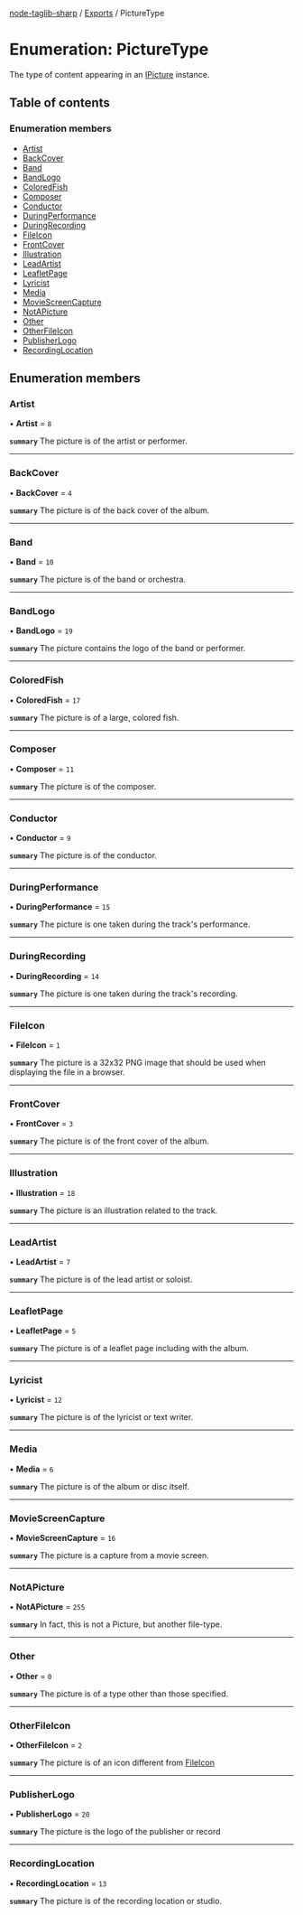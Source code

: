 [node-taglib-sharp](../README.md) / [Exports](../modules.md) / PictureType

# Enumeration: PictureType

The type of content appearing in an [IPicture](../interfaces/IPicture.md) instance.

## Table of contents

### Enumeration members

- [Artist](PictureType.md#artist)
- [BackCover](PictureType.md#backcover)
- [Band](PictureType.md#band)
- [BandLogo](PictureType.md#bandlogo)
- [ColoredFish](PictureType.md#coloredfish)
- [Composer](PictureType.md#composer)
- [Conductor](PictureType.md#conductor)
- [DuringPerformance](PictureType.md#duringperformance)
- [DuringRecording](PictureType.md#duringrecording)
- [FileIcon](PictureType.md#fileicon)
- [FrontCover](PictureType.md#frontcover)
- [Illustration](PictureType.md#illustration)
- [LeadArtist](PictureType.md#leadartist)
- [LeafletPage](PictureType.md#leafletpage)
- [Lyricist](PictureType.md#lyricist)
- [Media](PictureType.md#media)
- [MovieScreenCapture](PictureType.md#moviescreencapture)
- [NotAPicture](PictureType.md#notapicture)
- [Other](PictureType.md#other)
- [OtherFileIcon](PictureType.md#otherfileicon)
- [PublisherLogo](PictureType.md#publisherlogo)
- [RecordingLocation](PictureType.md#recordinglocation)

## Enumeration members

### Artist

• **Artist** = `8`

**`summary`** The picture is of the artist or performer.

___

### BackCover

• **BackCover** = `4`

**`summary`** The picture is of the back cover of the album.

___

### Band

• **Band** = `10`

**`summary`** The picture is of the band or orchestra.

___

### BandLogo

• **BandLogo** = `19`

**`summary`** The picture contains the logo of the band or performer.

___

### ColoredFish

• **ColoredFish** = `17`

**`summary`** The picture is of a large, colored fish.

___

### Composer

• **Composer** = `11`

**`summary`** The picture is of the composer.

___

### Conductor

• **Conductor** = `9`

**`summary`** The picture is of the conductor.

___

### DuringPerformance

• **DuringPerformance** = `15`

**`summary`** The picture is one taken during the track's performance.

___

### DuringRecording

• **DuringRecording** = `14`

**`summary`** The picture is one taken during the track's recording.

___

### FileIcon

• **FileIcon** = `1`

**`summary`** The picture is a 32x32 PNG image that should be used when displaying the file in a browser.

___

### FrontCover

• **FrontCover** = `3`

**`summary`** The picture is of the front cover of the album.

___

### Illustration

• **Illustration** = `18`

**`summary`** The picture is an illustration related to the track.

___

### LeadArtist

• **LeadArtist** = `7`

**`summary`** The picture is of the lead artist or soloist.

___

### LeafletPage

• **LeafletPage** = `5`

**`summary`** The picture is of a leaflet page including with the album.

___

### Lyricist

• **Lyricist** = `12`

**`summary`** The picture is of the lyricist or text writer.

___

### Media

• **Media** = `6`

**`summary`** The picture is of the album or disc itself.

___

### MovieScreenCapture

• **MovieScreenCapture** = `16`

**`summary`** The picture is a capture from a movie screen.

___

### NotAPicture

• **NotAPicture** = `255`

**`summary`** In fact, this is not a Picture, but another file-type.

___

### Other

• **Other** = `0`

**`summary`** The picture is of a type other than those specified.

___

### OtherFileIcon

• **OtherFileIcon** = `2`

**`summary`** The picture is of an icon different from [FileIcon](PictureType.md#fileicon)

___

### PublisherLogo

• **PublisherLogo** = `20`

**`summary`** The picture is the logo of the publisher or record

___

### RecordingLocation

• **RecordingLocation** = `13`

**`summary`** The picture is of the recording location or studio.

